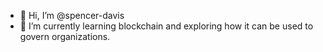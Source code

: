 - 👋 Hi, I’m @spencer-davis
- 🌱 I’m currently learning blockchain and exploring how it can be used to govern organizations.

<!---
spencer-davis/spencer-davis is a ✨ special ✨ repository because its `README.md` (this file) appears on your GitHub profile.
You can click the Preview link to take a look at your changes.
--->
